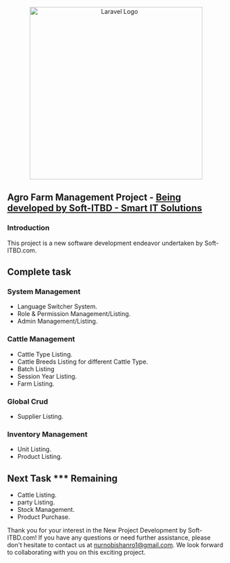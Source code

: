 <p align="center"><a href="https://soft-itbd.com" target="_blank">
<img src="https://soft-itbd.com/uploads/pPfdJdl0LML9wHXmZxNDgNdYytiJUU-metac09GVC1JVEJELkNPTSAoMSkuZ2lm-.gif" width="400" alt="Laravel Logo"></a></p>


## Agro Farm Management Project -  <a href="https://soft-itbd.com" target="_blank" class="text-decoration-none text-success">Being developed by Soft-ITBD - Smart IT Solutions</a>

### Introduction
This project is a new software development endeavor undertaken by Soft-ITBD.com.

## Complete task

### System Management
- Language Switcher System.
- Role & Permission Management/Listing.
- Admin Management/Listing.

### Cattle Management
- Cattle Type Listing.
- Cattle Breeds Listing for different Cattle Type.
- Batch Listing
- Session Year Listing.
- Farm Listing.

### Global Crud
- Supplier Listing.

### Inventory Management
- Unit Listing.
- Product Listing.


## Next Task *** Remaining
- Cattle Listing.
- party Listing.
- Stock Management.
- Product Purchase.



Thank you for your interest in the New Project Development by Soft-ITBD.com! If you have any questions or need further assistance, please don't hesitate to contact us at nurnobishanro1@gmail.com. We look forward to collaborating with you on this exciting project.
